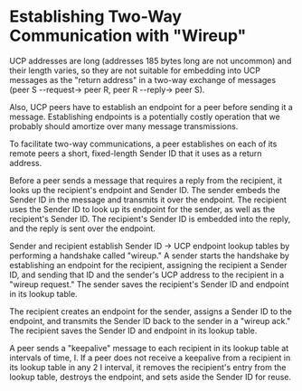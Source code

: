 # Establishing Two-Way Communication with "Wireup"

UCP addresses are long (addresses 185 bytes long are not uncommon)
and their length varies, so they are not suitable for embedding into
UCP messages as the "return address" in a two-way exchange of messages
(peer S --request-> peer R, peer R --reply-> peer S).

Also, UCP peers have to establish an endpoint for a peer before sending
it a message.  Establishing endpoints is a potentially costly operation
that we probably should amortize over many message transmissions.

To facilitate two-way communications, a peer establishes on each of
its remote peers a short, fixed-length Sender ID that it uses as a
return address.

Before a peer sends a message that requires a reply from the recipient,
it looks up the recipient's endpoint and Sender ID.  The sender
embeds the Sender ID in the message and transmits it over the endpoint.
The recipient uses the Sender ID to look up its endpoint for the sender,
as well as the recipient's Sender ID.  The recipient's Sender ID is
embedded into the reply, and the reply is sent over the endpoint.

Sender and recipient establish Sender ID -> UCP endpoint lookup tables by
performing a handshake called "wireup."  A sender starts the handshake
by establishing an endpoint for the recipient, assigning the recipient
a Sender ID, and sending that ID and the sender's UCP address to the
recipient in a "wireup request."  The sender saves the recipient's Sender
ID and endpoint in its lookup table.

The recipient creates an endpoint for the sender, assigns a Sender ID
to the endpoint, and transmits the Sender ID back to the sender in a
"wireup ack."  The recipient saves the Sender ID and endpoint in its
lookup table.

A peer sends a "keepalive" message to each recipient in its lookup
table at intervals of time, I.  If a peer does not receive a keepalive
from a recipient in its lookup table in any 2 I interval, it removes
the recipient's entry from the lookup table, destroys the endpoint,
and sets aside the Sender ID for reuse.

